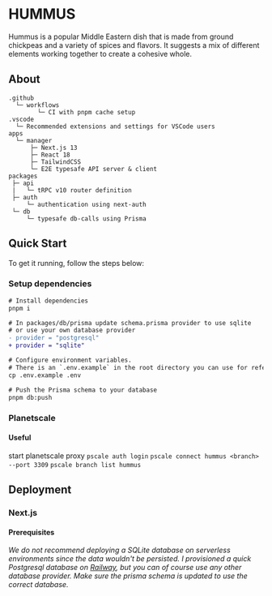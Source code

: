 # HUMMUS

Hummus is a popular Middle Eastern dish that is made from ground chickpeas and a variety of spices and flavors. It suggests a mix of different elements working together to create a cohesive whole.

## About

```
.github
  └─ workflows
        └─ CI with pnpm cache setup
.vscode
  └─ Recommended extensions and settings for VSCode users
apps
  └─ manager
      ├─ Next.js 13
      ├─ React 18
      ├─ TailwindCSS
      └─ E2E typesafe API server & client
packages
 ├─ api
 |   └─ tRPC v10 router definition
 ├─ auth
     └─ authentication using next-auth
 └─ db
     └─ typesafe db-calls using Prisma
```

## Quick Start

To get it running, follow the steps below:

### Setup dependencies

```diff
# Install dependencies
pnpm i

# In packages/db/prisma update schema.prisma provider to use sqlite
# or use your own database provider
- provider = "postgresql"
+ provider = "sqlite"

# Configure environment variables.
# There is an `.env.example` in the root directory you can use for reference
cp .env.example .env

# Push the Prisma schema to your database
pnpm db:push
```

### Planetscale

#### Useful

start planetscale proxy
`pscale auth login`
`pscale connect hummus <branch> --port 3309`
`pscale branch list hummus`

## Deployment

### Next.js

#### Prerequisites

_We do not recommend deploying a SQLite database on serverless environments since the data wouldn't be persisted. I provisioned a quick Postgresql database on [Railway](https://railway.app), but you can of course use any other database provider. Make sure the prisma schema is updated to use the correct database._
